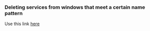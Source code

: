 ### Deleting services from windows that meet a certain name pattern

Use this link [here](https://nandotechnotes.wordpress.com/2011/09/14/powershell-delete-multiple-services-with-one-command/)
